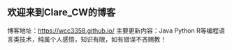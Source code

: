 ## 欢迎来到Clare_CW的博客

博客地址：https://wcc3358.github.io/
主要更新内容：Java Python R等编程语言类技术，纯属个人感悟，知识有限，如有错误不吝赐教！
